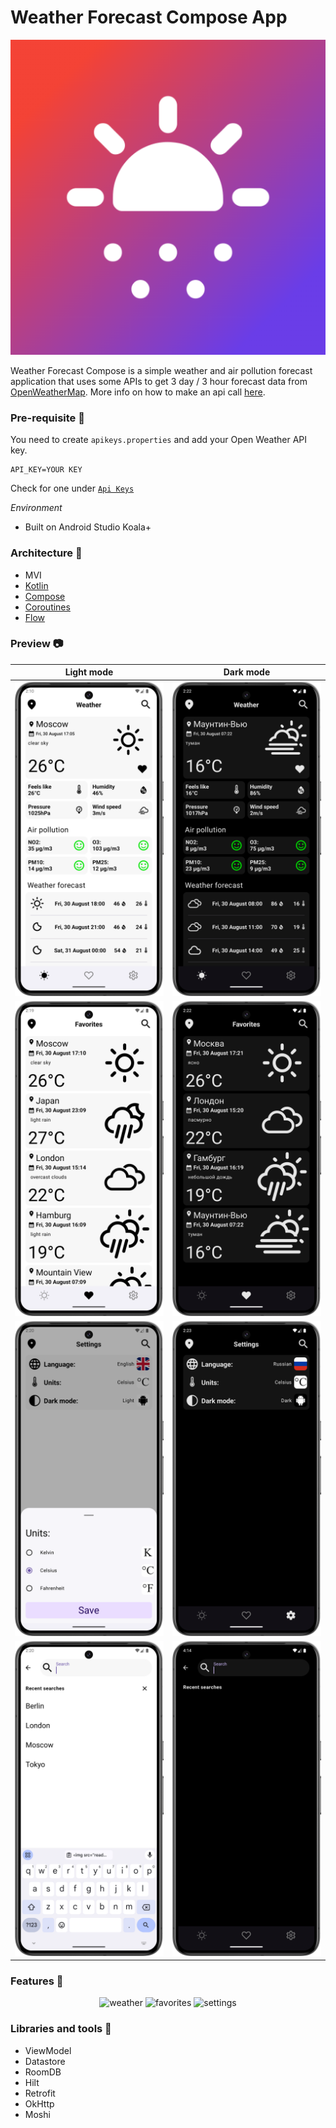 # Weather Forecast Compose App

<img src="screenshots/app_icon.png"  alt="app icon"/>

Weather Forecast Compose is a simple weather and air pollution forecast application that uses some
APIs to get 3 day / 3 hour forecast data from [OpenWeatherMap](https://openweathermap.org/api).
More info on how to make an api call [here](https://openweathermap.org/api/one-call-3#multi).

### Pre-requisite 📝

You need to create `apikeys.properties` and add your Open Weather API key.

```properties
API_KEY=YOUR KEY
```

Check for one under  [`Api Keys`](https://home.openweathermap.org/api_keys)

*Environment*

- Built on Android Studio Koala+

### Architecture 📐

* MVI
* [Kotlin](https://kotlinlang.org/)
* [Compose](https://developer.android.com/compose)
* [Coroutines](https://github.com/Kotlin/kotlinx.coroutines)
* [Flow](https://kotlinlang.org/docs/flow.html)

### Preview 📷

|                                 Light mode                                  |                                Dark mode                                 |
|:---------------------------------------------------------------------------:|:------------------------------------------------------------------------:|
|   ![Weather Light](screenshots/Screenshot_weather_light.png "Home Light")   |   ![Weather Dark](screenshots/Screenshot_weather_dark.png "Home Dark")   |
| ![Favorites Light](screenshots/Screenshot_favorites_light.png "Home Light") | ![Favorites Dark](screenshots/Screenshot_favorites_dark.png "Home Dark") |
|  ![Settings Light](screenshots/Screenshot_settings_light.png "Home Light")  |  ![Settings Dark](screenshots/Screenshot_settings_dark.png "Home Dark")  |
|    ![Search Light](screenshots/Screenshot_search_light.png "Home Light")    |    ![Search Dark](screenshots/Screenshot_search_dark.png "Home Dark")    |

### Features 📱

<p align="center">
<img src="screenshots/Screen_recording_weather.webm" width="32%" alt="weather"/>
<img src="screenshots/Screen_recording_settings.webm" width="32%" alt="favorites"/>
<img src="screenshots/Screen_recording_search_errors.webm" width="32%" alt="settings"/>
</p>

### Libraries and tools 🔨

* ViewModel
* Datastore
* RoomDB
* Hilt
* Retrofit
* OkHttp
* Moshi